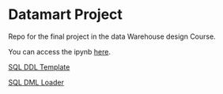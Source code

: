 # Datamart Project
Repo for the final project in the data Warehouse design Course. 

You can access the ipynb [here](./Chisom_Okereke_DW_Project.ipynb). 


[SQL DDL Template](./data/StarSchemaTemplate.sql)

[SQL DML Loader](./data/DataLoader.sql)  
	  
  

